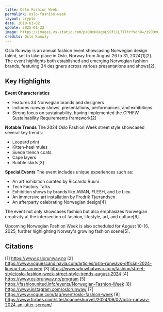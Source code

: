 ```yaml
---
title: Oslo Fashion Week
permalink: oslo-fashion-week
layout: crypto
date: 2018-01-02
update: 2025-01-22
image: https://images.vs-static.com/paOHxH0agoLSOf1CL7TTtrYVdh0=/1900x0/streetstyle_oslo2021_46_cf5570d71c/streetstyle_oslo2021_46_cf5570d71c.jpg
credits: Oslo Runway
---
```


Oslo Runway is an annual fashion event showcasing Norwegian design talent, set to take place in Oslo, Norway from August 26 to 31, 2024[1][2]. The event highlights both established and emerging Norwegian fashion brands, featuring 34 designers across various presentations and shows[2].

## Key Highlights

**Event Characteristics**
- Features 34 Norwegian brands and designers
- Includes runway shows, presentations, performances, and exhibitions
- Strong focus on sustainability, having implemented the CPHFW Sustainability Requirements framework[2]

**Notable Trends**
The 2024 Oslo Fashion Week street style showcased several key trends:
- Leopard print
- Kitten-heel mules
- Suede trench coats
- Cape layers
- Bubble skirts[3]

**Special Events**
The event includes unique experiences such as:
- An art exhibition curated by Riccardo Ruuni
- Tech Factory Talks
- Exhibition shows by brands like AWAN, FLESH, and Le Lieu
- An immersive art installation by Fredrik Tjærandsen
- An afterparty celebrating Norwegian design[4]

The event not only showcases fashion but also emphasizes Norwegian creativity at the intersection of fashion, lifestyle, art, and culture[6].

Upcoming Norwegian Fashion Week is also scheduled for August 10-16, 2025, further highlighting Norway's growing fashion scene[5].

## Citations

[1] https://www.oslorunway.no
[2] https://www.voguescandinavia.com/articles/oslo-runways-official-2024-lineup-has-arrived
[3] https://www.whowhatwear.com/fashion/street-style/oslo-fashion-week-street-style-trends-august-2024
[4] https://www.oslorunway.no/program
[5] https://fashionunited.info/events/Norwegian-Fashion-Week
[6] https://www.instagram.com/oslorunway/
[7] https://www.vogue.com/tag/event/oslo-fashion-week
[8] https://www.forbes.com/sites/joanneshurvell/2024/09/02/oslo-runway-2024-an-utter-scream/
